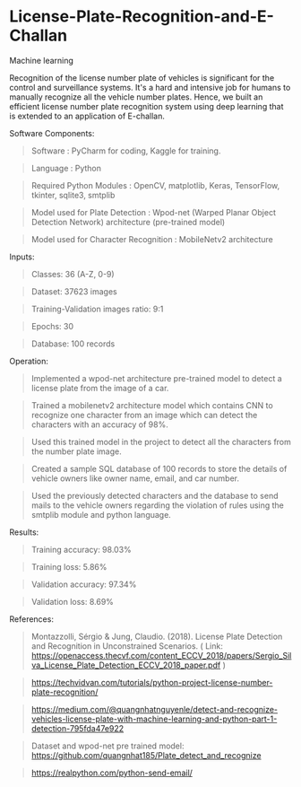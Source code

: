 # License-Plate-Recognition-and-E-Challan
Machine learning



Recognition of the license number plate of vehicles is significant for the control and surveillance systems. It's a hard and intensive job for humans to manually recognize all the vehicle number plates. Hence, we built an efficient license number plate recognition system using deep learning that is extended to an application of E-challan.



Software Components:



> Software : PyCharm for coding, Kaggle for training.



> Language : Python



> Required Python Modules : OpenCV, matplotlib, Keras, TensorFlow, tkinter, sqlite3, smtplib



> Model used for Plate Detection : Wpod-net (Warped Planar Object Detection Network) architecture (pre-trained model)



> Model used for Character Recognition : MobileNetv2 architecture



Inputs:



> Classes: 36 (A-Z, 0-9)



> Dataset: 37623 images



> Training-Validation images ratio: 9:1



> Epochs: 30



> Database: 100 records



Operation:



> Implemented a wpod-net architecture pre-trained model to detect a license plate from the image of a car.



> Trained a mobilenetv2 architecture model which contains CNN to recognize one character from an image which can detect the characters with an accuracy of 98%.



> Used this trained model in the project to detect all the characters from the number plate image.



> Created a sample SQL database of 100 records to store the details of vehicle owners like owner name, email, and car number.



> Used the previously detected characters and the database to send mails to the vehicle owners regarding the violation of rules using the smtplib module and python language.



Results:



> Training accuracy: 98.03%



> Training loss: 5.86%



> Validation accuracy: 97.34%



> Validation loss: 8.69%



References:



> Montazzolli, Sérgio & Jung, Claudio. (2018). License Plate Detection and Recognition in Unconstrained Scenarios. ( Link: https://openaccess.thecvf.com/content_ECCV_2018/papers/Sergio_Silva_License_Plate_Detection_ECCV_2018_paper.pdf )



> https://techvidvan.com/tutorials/python-project-license-number-plate-recognition/



> https://medium.com/@quangnhatnguyenle/detect-and-recognize-vehicles-license-plate-with-machine-learning-and-python-part-1-detection-795fda47e922



> Dataset and wpod-net pre trained model:
https://github.com/quangnhat185/Plate_detect_and_recognize

> https://realpython.com/python-send-email/
